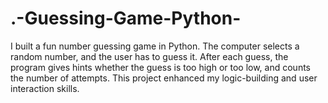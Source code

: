 # .-Guessing-Game-Python-
 I built a fun number guessing game in Python. The computer selects a random number, and the user has to guess it. After each guess, the program gives hints whether the guess is too high or too low, and counts the number of attempts. This project enhanced my logic-building and user interaction skills.
